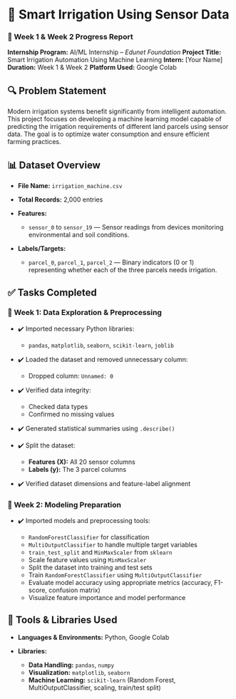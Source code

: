 # 🌿 Smart Irrigation Using Sensor Data

### 📅 Week 1 & Week 2 Progress Report

**Internship Program:** AI/ML Internship – *Edunet Foundation*
**Project Title:** Smart Irrigation Automation Using Machine Learning
**Intern:** \[Your Name]
**Duration:** Week 1 & Week 2
**Platform Used:** Google Colab

## 🔍 Problem Statement

Modern irrigation systems benefit significantly from intelligent automation. This project focuses on developing a machine learning model capable of predicting the irrigation requirements of different land parcels using sensor data. The goal is to optimize water consumption and ensure efficient farming practices.

## 📊 Dataset Overview

* **File Name:** `irrigation_machine.csv`
* **Total Records:** 2,000 entries
* **Features:**

  * `sensor_0` to `sensor_19` — Sensor readings from devices monitoring environmental and soil conditions.
* **Labels/Targets:**

  * `parcel_0`, `parcel_1`, `parcel_2` — Binary indicators (0 or 1) representing whether each of the three parcels needs irrigation.


## ✅ Tasks Completed

### 📅 Week 1: Data Exploration & Preprocessing

* ✔️ Imported necessary Python libraries:

  * `pandas`, `matplotlib`, `seaborn`, `scikit-learn`, `joblib`
* ✔️ Loaded the dataset and removed unnecessary column:

  * Dropped column: `Unnamed: 0`
* ✔️ Verified data integrity:

  * Checked data types
  * Confirmed no missing values
* ✔️ Generated statistical summaries using `.describe()`
* ✔️ Split the dataset:

  * **Features (X):** All 20 sensor columns
  * **Labels (y):** The 3 parcel columns
* ✔️ Verified dataset dimensions and feature-label alignment


### 📅 Week 2: Modeling Preparation

* ✔️ Imported models and preprocessing tools:

  * `RandomForestClassifier` for classification
  * `MultiOutputClassifier` to handle multiple target variables
  * `train_test_split` and `MinMaxScaler` from `sklearn`
  * Scale feature values using `MinMaxScaler`
  * Split the dataset into training and test sets
  * Train `RandomForestClassifier` using `MultiOutputClassifier`
  * Evaluate model accuracy using appropriate metrics (accuracy, F1-score, confusion matrix)
  * Visualize feature importance and model performance


## 🧠 Tools & Libraries Used

* **Languages & Environments:** Python, Google Colab
* **Libraries:**

  * **Data Handling:** `pandas`, `numpy`
  * **Visualization:** `matplotlib`, `seaborn`
  * **Machine Learning:** `scikit-learn` (Random Forest, MultiOutputClassifier, scaling, train/test split)
